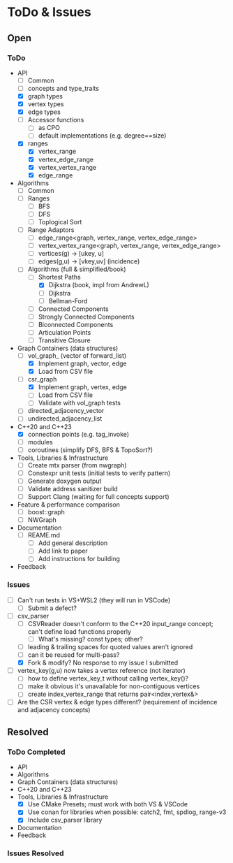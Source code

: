 # ToDo & Issues

## Open

### ToDo 
- API
  - [ ] Common
  - [ ] concepts and type_traits
  - [x] graph types
  - [x] vertex types
  - [x] edge types
  - [ ] Accessor functions
    - [ ] as CPO
    - [ ] default implementations (e.g. degree==size)
  - [x] ranges
    - [x] vertex_range
    - [x] vertex_edge_range
    - [x] vertex_vertex_range
    - [x] edge_range
- Algorithms
  - [ ] Common
  - [ ] Ranges
    - [ ] BFS
    - [ ] DFS
    - [ ] Toplogical Sort
  - [ ] Range Adaptors
    - [ ] edge_range<graph, vertex_range, vertex_edge_range>
    - [ ] vertex_vertex_range<graph, vertex_range, vertex_edge_range>
    - [ ] vertices(g) -> [ukey, u]
    - [ ] edges(g,u) -> [vkey,uv] (incidence)
  - [ ] Algorithms (full & simplified/book)
    - [ ] Shortest Paths
      - [x] Dijkstra (book, impl from AndrewL)
      - [ ] Dijkstra
      - [ ] Bellman-Ford
    - [ ] Connected Components
    - [ ] Strongly Connected Components
    - [ ] Biconnected Components
    - [ ] Articulation Points
    - [ ] Transitive Closure
- Graph Containers (data structures)
    - [ ] vol_graph_ (vector of forward_list)
      - [x] Implement graph, vector, edge
      - [x] Load from CSV file
    - [ ] csr_graph
      - [x] Implement graph, vertex, edge
      - [ ] Load from CSV file
      - [ ] Validate with vol_graph tests
    - [ ] directed_adjacency_vector
    - [ ] undirected_adjacency_list
- C\+\+20 and C\+\+23
  - [x] connection points (e.g. tag_invoke)
  - [ ] modules
  - [ ] coroutines (simplify DFS, BFS & TopoSort?)
- Tools, Libraries & Infrastructure
  - [ ] Create mtx parser (from nwgraph)
  - [ ] Constexpr unit tests (initial tests to verify pattern)
  - [ ] Generate doxygen output
  - [ ] Validate address sanitizer build
  - [ ] Support Clang (waiting for full concepts support)
- Feature & performance comparison
  - [ ] boost::graph
  - [ ] NWGraph
- Documentation
  - [ ] REAME.md
    - [ ] Add general description
    - [ ] Add link to paper
    - [ ] Add instructions for building
- Feedback

### Issues
- [ ] Can't run tests in VS+WSL2 (they will run in VSCode)
  - [ ] Submit a defect?
- [ ] csv_parser
  - [ ] CSVReader doesn't conform to the C++20 input_range concept; can't define load functions properly
    - [ ] What's missing? const types; other?
  - [ ] leading & trailing spaces for quoted values aren't ignored
  - [ ] can it be reused for multi-pass?
  - [x] Fork & modify? No response to my issue I submitted
- [ ] vertex_key(g,u) now takes a vertex reference (not iterator)
  - [ ] how to define vertex_key_t without calling vertex_key()?
  - [ ] make it obvious it's unavailable for non-contiguous vertices
  - [ ] create index_vertex_range that returns pair<index,vertex&>
- [ ] Are the CSR vertex & edge types different? (requirement of incidence and adjacency concepts)

## Resolved
### ToDo Completed
- API
- Algorithms
- Graph Containers (data structures)
- C\+\+20 and C\+\+23
- Tools, Libraries & Infrastructure
  - [x] Use CMake Presets; must work with both VS & VSCode
  - [x] Use conan for libraries when possible: catch2, fmt, spdlog, range-v3
  - [x] Include csv_parser library
- Documentation
- Feedback

### Issues Resolved
